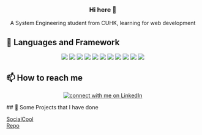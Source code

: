 ### <div align="center"> Hi here 👋 </div>
<p align="center">A System Engineering student from CUHK, learning for web development </p>

## :book: Languages and Framework
<p align="center">
  <img src="https://img.shields.io/badge/JavaScript-F7DF1E?style=for-the-badge&logo=javascript&logoColor=black" />
  <img src="https://img.shields.io/badge/TypeScript-007ACC?style=for-the-badge&logo=typescript&logoColor=white" />
  <img src="https://img.shields.io/badge/Java-ED8B00?style=for-the-badge&logo=java&logoColor=white" />
  <img src="https://img.shields.io/badge/HTML5-E34F26?style=for-the-badge&logo=html5&logoColor=white" />
  <img src="https://img.shields.io/badge/CSS3-1572B6?style=for-the-badge&logo=css3&logoColor=white" />
  <img src="https://img.shields.io/badge/React-20232A?style=for-the-badge&logo=react&logoColor=61DAFB" />
  <img src="https://img.shields.io/badge/Angular-DD0031?style=for-the-badge&logo=angular&logoColor=white" />
  <img src="https://img.shields.io/badge/Bootstrap-563D7C?style=for-the-badge&logo=bootstrap&logoColor=white" />
  
  <img src="https://img.shields.io/badge/Spring-6DB33F?style=for-the-badge&logo=spring&logoColor=white" />
  <img src="https://img.shields.io/badge/MySQL-005C84?style=for-the-badge&logo=mysql&logoColor=white" />
  <img src="https://img.shields.io/badge/PostgreSQL-316192?style=for-the-badge&logo=postgresql&logoColor=white" />
</p>

## 📫 How to reach me

<p align="center">
  <a href="https://www.linkedin.com/in/sam-lam-59134b220/">
        <img src="https://img.shields.io/badge/LinkedIn-blue"
            alt="connect with me on LinkedIn"></a>
</p>
## 🌱 Some Projects that I have done

[SocialCool](https://socialcool-50ddf.web.app/)
<br /> 
[Repo](https://github.com/samlam67812/SocialCool)


  

<!--
**samlam67812/samlam67812** is a ✨ _special_ ✨ repository because its `README.md` (this file) appears on your GitHub profile.

Here are some ideas to get you started:

## 🌱 Some Projects that I have done

<p align="left">
  Color Generator for css:
  <br />
  <a href="https://samlam67812.github.io/color-generator/">
  <img src="https://img.shields.io/badge/-Color%20Generator-green">
  </a>
  <br />
  Grocery-Bucket-Demo:
  <br />
  <a href="https://samlam67812.github.io/Grocery-Bucket/">
  <img src="https://img.shields.io/badge/-Grocery--Bucket-blue">
  </a>
  <br />
  Stripe-Clone:
  <br />
  <a href="https://samlam67812.github.io/stripe-clone/">
  <img src="https://img.shields.io/badge/-Stripe--Clone-ff69b4">
  </a>
</p>


- 🔭 I’m currently working on ...
- 🌱 I’m currently learning ...
- 👯 I’m looking to collaborate on ...
- 🤔 I’m looking for help with ...
- 💬 Ask me about ...
- 📫 How to reach me: ...
- 😄 Pronouns: ...
- ⚡ Fun fact: ...
-->
